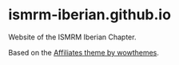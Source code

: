 # ismrm-iberian.github.io

Website of the ISMRM Iberian Chapter.

Based on the [Affiliates theme by wowthemes](https://www.wowthemes.net/free-jekyll-template-affiliates/).
